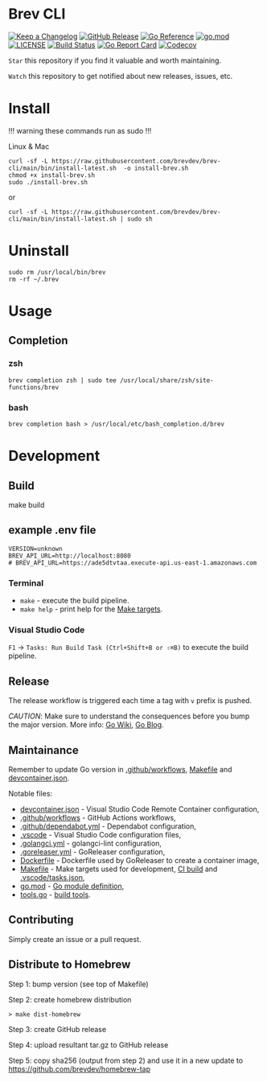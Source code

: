 # Brev CLI

[![Keep a Changelog](https://img.shields.io/badge/changelog-Keep%20a%20Changelog-%23E05735)](CHANGELOG.md)
[![GitHub Release](https://img.shields.io/github/v/release/brevdev/brev-cli)](https://github.com/brevdev/brev-cli/releases)
[![Go Reference](https://pkg.go.dev/badge/github.com/brevdev/brev-cli.svg)](https://pkg.go.dev/github.com/brevdev/brev-cli)
[![go.mod](https://img.shields.io/github/go-mod/go-version/brevdev/brev-cli)](go.mod)
[![LICENSE](https://img.shields.io/github/license/brevdev/brev-cli)](LICENSE)
[![Build Status](https://img.shields.io/github/workflow/status/brevdev/brev-cli/build)](https://github.com/brevdev/brev-cli/actions?query=workflow%3Abuild+branch%3Amain)
[![Go Report Card](https://goreportcard.com/badge/github.com/brevdev/brev-cli)](https://goreportcard.com/report/github.com/brevdev/brev-cli)
[![Codecov](https://codecov.io/gh/brevdev/brev-cli/branch/main/graph/badge.svg)](https://codecov.io/gh/brevdev/brev-cli)

`Star` this repository if you find it valuable and worth maintaining.

`Watch` this repository to get notified about new releases, issues, etc.

# Install

!!! warning these commands run as sudo !!!

Linux & Mac

```
curl -sf -L https://raw.githubusercontent.com/brevdev/brev-cli/main/bin/install-latest.sh  -o install-brev.sh
chmod +x install-brev.sh
sudo ./install-brev.sh
```
or

```
curl -sf -L https://raw.githubusercontent.com/brevdev/brev-cli/main/bin/install-latest.sh | sudo sh
```

# Uninstall

```
sudo rm /usr/local/bin/brev
rm -rf ~/.brev
```

# Usage

## Completion


### zsh


```
brev completion zsh | sudo tee /usr/local/share/zsh/site-functions/brev
```

### bash

```
brev completion bash > /usr/local/etc/bash_completion.d/brev
```

# Development

## Build

make build

## example .env file

```
VERSION=unknown
BREV_API_URL=http://localhost:8080
# BREV_API_URL=https://ade5dtvtaa.execute-api.us-east-1.amazonaws.com
```

### Terminal

- `make` - execute the build pipeline.
- `make help` - print help for the [Make targets](Makefile).

### Visual Studio Code

`F1` → `Tasks: Run Build Task (Ctrl+Shift+B or ⇧⌘B)` to execute the build pipeline.

## Release

The release workflow is triggered each time a tag with `v` prefix is pushed.

_CAUTION_: Make sure to understand the consequences before you bump the major version. More info: [Go Wiki](https://github.com/golang/go/wiki/Modules#releasing-modules-v2-or-higher), [Go Blog](https://blog.golang.org/v2-go-modules).

## Maintainance

Remember to update Go version in [.github/workflows](.github/workflows), [Makefile](Makefile) and [devcontainer.json](.devcontainer/devcontainer.json).

Notable files:

- [devcontainer.json](.devcontainer/devcontainer.json) - Visual Studio Code Remote Container configuration,
- [.github/workflows](.github/workflows) - GitHub Actions workflows,
- [.github/dependabot.yml](.github/dependabot.yml) - Dependabot configuration,
- [.vscode](.vscode) - Visual Studio Code configuration files,
- [.golangci.yml](.golangci.yml) - golangci-lint configuration,
- [.goreleaser.yml](.goreleaser.yml) - GoReleaser configuration,
- [Dockerfile](Dockerfile) - Dockerfile used by GoReleaser to create a container image,
- [Makefile](Makefile) - Make targets used for development, [CI build](.github/workflows) and [.vscode/tasks.json](.vscode/tasks.json),
- [go.mod](go.mod) - [Go module definition](https://github.com/golang/go/wiki/Modules#gomod),
- [tools.go](tools.go) - [build tools](https://github.com/golang/go/wiki/Modules#how-can-i-track-tool-dependencies-for-a-module).

## Contributing

Simply create an issue or a pull request.

## Distribute to Homebrew

Step 1: bump version (see top of Makefile)

Step 2: create homebrew distribution
```
> make dist-homebrew
```

Step 3: create GitHub release

Step 4: upload resultant tar.gz to GitHub release

Step 5: copy sha256 (output from step 2) and use it in a new update to https://github.com/brevdev/homebrew-tap
